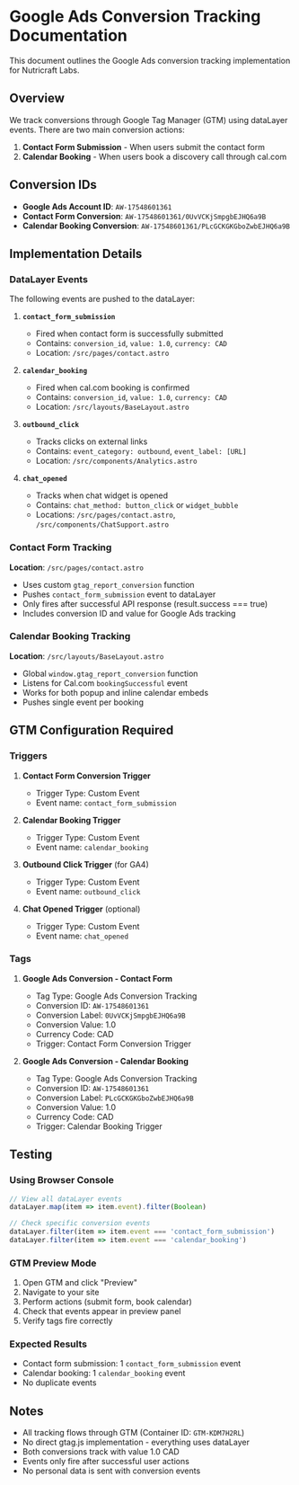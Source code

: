 # Google Ads Conversion Tracking Documentation

This document outlines the Google Ads conversion tracking implementation for Nutricraft Labs.

## Overview

We track conversions through Google Tag Manager (GTM) using dataLayer events. There are two main conversion actions:

1. **Contact Form Submission** - When users submit the contact form
2. **Calendar Booking** - When users book a discovery call through cal.com

## Conversion IDs

- **Google Ads Account ID**: `AW-17548601361`
- **Contact Form Conversion**: `AW-17548601361/0UvVCKjSmpgbEJHQ6a9B`
- **Calendar Booking Conversion**: `AW-17548601361/PLcGCKGKGboZwbEJHQ6a9B`

## Implementation Details

### DataLayer Events

The following events are pushed to the dataLayer:

1. **`contact_form_submission`**
   - Fired when contact form is successfully submitted
   - Contains: `conversion_id`, `value: 1.0`, `currency: CAD`
   - Location: `/src/pages/contact.astro`

2. **`calendar_booking`**
   - Fired when cal.com booking is confirmed
   - Contains: `conversion_id`, `value: 1.0`, `currency: CAD`
   - Location: `/src/layouts/BaseLayout.astro`

3. **`outbound_click`**
   - Tracks clicks on external links
   - Contains: `event_category: outbound`, `event_label: [URL]`
   - Location: `/src/components/Analytics.astro`

4. **`chat_opened`**
   - Tracks when chat widget is opened
   - Contains: `chat_method: button_click` or `widget_bubble`
   - Locations: `/src/pages/contact.astro`, `/src/components/ChatSupport.astro`

### Contact Form Tracking

**Location**: `/src/pages/contact.astro`

- Uses custom `gtag_report_conversion` function
- Pushes `contact_form_submission` event to dataLayer
- Only fires after successful API response (result.success === true)
- Includes conversion ID and value for Google Ads tracking

### Calendar Booking Tracking

**Location**: `/src/layouts/BaseLayout.astro`

- Global `window.gtag_report_conversion` function
- Listens for Cal.com `bookingSuccessful` event
- Works for both popup and inline calendar embeds
- Pushes single event per booking

## GTM Configuration Required

### Triggers

1. **Contact Form Conversion Trigger**
   - Trigger Type: Custom Event
   - Event name: `contact_form_submission`

2. **Calendar Booking Trigger**
   - Trigger Type: Custom Event
   - Event name: `calendar_booking`

3. **Outbound Click Trigger** (for GA4)
   - Trigger Type: Custom Event
   - Event name: `outbound_click`

4. **Chat Opened Trigger** (optional)
   - Trigger Type: Custom Event
   - Event name: `chat_opened`

### Tags

1. **Google Ads Conversion - Contact Form**
   - Tag Type: Google Ads Conversion Tracking
   - Conversion ID: `AW-17548601361`
   - Conversion Label: `0UvVCKjSmpgbEJHQ6a9B`
   - Conversion Value: 1.0
   - Currency Code: CAD
   - Trigger: Contact Form Conversion Trigger

2. **Google Ads Conversion - Calendar Booking**
   - Tag Type: Google Ads Conversion Tracking
   - Conversion ID: `AW-17548601361`
   - Conversion Label: `PLcGCKGKGboZwbEJHQ6a9B`
   - Conversion Value: 1.0
   - Currency Code: CAD
   - Trigger: Calendar Booking Trigger

## Testing

### Using Browser Console

```javascript
// View all dataLayer events
dataLayer.map(item => item.event).filter(Boolean)

// Check specific conversion events
dataLayer.filter(item => item.event === 'contact_form_submission')
dataLayer.filter(item => item.event === 'calendar_booking')
```

### GTM Preview Mode
1. Open GTM and click "Preview"
2. Navigate to your site
3. Perform actions (submit form, book calendar)
4. Check that events appear in preview panel
5. Verify tags fire correctly

### Expected Results
- Contact form submission: 1 `contact_form_submission` event
- Calendar booking: 1 `calendar_booking` event
- No duplicate events

## Notes

- All tracking flows through GTM (Container ID: `GTM-KDM7H2RL`)
- No direct gtag.js implementation - everything uses dataLayer
- Both conversions track with value 1.0 CAD
- Events only fire after successful user actions
- No personal data is sent with conversion events